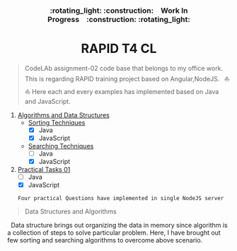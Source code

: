 <h3 align="center">:rotating_light: :construction:&ensp;&ensp;Work In Progress&ensp;&ensp;:construction: :rotating_light:</h3>
<h1 align="center">RAPID T4 CL</h1>

> CodeLAb assignment-02 code base that belongs to my office work. This is regarding RAPID training project based on Angular,NodeJS. &ensp;:boat: :boat:
> Here each and every examples has implemented based on Java and JavaScript.


1. [Algorithms and Data Structures](./Algorithms-and-Data-Structures)
    - [Sorting Techniques](./Algorithms-and-Data-Structures/Sorting-Techniques)
      - [x] Java
      - [x] JavaScript
    - [Searching Techniques](./Algorithms-and-Data-Structures/Searching-Techniques)
      - [ ] Java 
      - [x] JavaScript

2. [Practical Tasks 01](./Practical-Tasks-01) 
    - [ ] Java
    - [x] JavaScript
	````
	Four practical Questions have implemented in single NodeJS server
	````

> Data Structures and Algorithms

<p>&nbsp; Data structure brings out organizing the data in memory since algorithm is a collection of steps to solve particular problem. Here, I have brought out few sorting and searching algorithms to overcome above scenario. </p>
